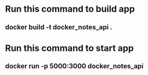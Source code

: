 # Run this command to build app
## docker build -t docker_notes_api . 

# Run this command to start app
## docker run -p 5000:3000 docker_notes_api